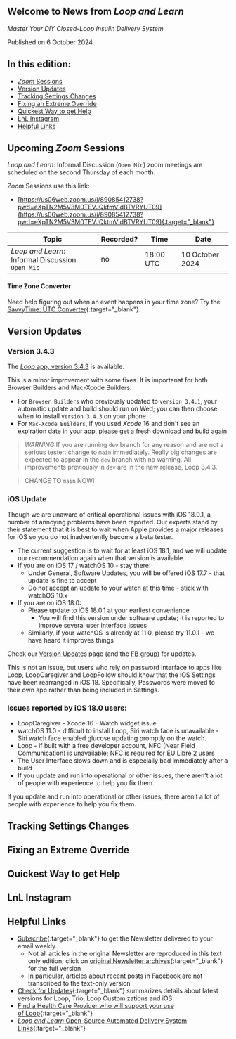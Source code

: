 ## Welcome to News from&nbsp;_<span translate="no">Loop and Learn</span>_

_Master Your DIY Closed-Loop Insulin Delivery System_

Published on 6 October 2024.

## In this edition:

* [*Zoom* Sessions](#upcoming-zoom-sessions)
* [Version Updates](#version-updates)
* [Tracking Settings Changes](#tracking-settings-changes)
* [Fixing an Extreme Override](#fixing-an-extreme-override)
* [Quickest Way to get Help](#quickest-way-to-get-help)
* [LnL Instagram](#lnl-instagram)
* [Helpful Links](#helpful-links)

## Upcoming *Zoom* Sessions

_<span translate="no">Loop and Learn</span>_: Informal Discussion (`Open Mic`) zoom meetings are scheduled on the second Thursday of each month.

*Zoom* Sessions use this link:

* [https://us06web.zoom.us/j/89085412738?pwd=eXpTN2M5V3M0TEVJQktmVldBTVRYUT09](https://us06web.zoom.us/j/89085412738?pwd=eXpTN2M5V3M0TEVJQktmVldBTVRYUT09){:target="_blank"}

| Topic | Recorded? | Time | Date |
| - | - | - | - |
| _<span translate="no">Loop and Learn</span>_: Informal Discussion<br>`Open Mic` | no | 18:00 UTC | 10 October 2024 |

#### Time Zone Converter

Need help figuring out when an event happens in your time zone? Try the [SavvyTime: UTC Converter](https://savvytime.com/converter/utc){:target="_blank"}.

## Version Updates

### Version 3.4.3

The [*Loop* app, version 3.4.3](https://loopkit.github.io/loopdocs/version/releases/#loop-v343) is available.

This is a minor improvement with some fixes. It is importanat for both Browser Builders and Mac-Xcode Builders. 

* For `Browser Builders` who previously updated to `version 3.4.1`, your automatic update and build should run on Wed; you can then choose when to install `version 3.4.3` on your phone
* For `Mac-Xcode Builders`, if you used *Xcode* 16 and don't see an expiration date in your app, please get a fresh download and build again

> *WARNING* If you are running `dev` branch for any reason and are not a serious tester: change to `main` immediately. Really big changes are expected to appear in the `dev` branch with no warning. All improvements previously in `dev` are in the new release, Loop 3.4.3.

> CHANGE TO `main` NOW!

### iOS Update

Though we are unaware of critical operational issues with iOS 18.0.1, a number of annoying problems have been reported. Our experts stand by their statement that it is best to wait when Apple provides a major releases for iOS so you do not inadvertently become a beta tester.

* The current suggestion is to wait for at least iOS 18.1, and we will update our recommendation again when that version is available.
* If you are on iOS 17 / watchOS 10 - stay there:
    * Under General, Software Updates, you will be offered iOS 17.7 - that update is fine to accept
    * Do not accept an update to your watch at this time - stick with watchOS 10.x
* If you are on iOS 18.0:
    * Please update to iOS 18.0.1 at your earliest convenience
        * You will find this version under software update; it is reported to improve several user interface issues
    * Similarly, if your watchOS is already at 11.0, please try 11.0.1 - we have heard it improves things

Check our [Version Updates](https://www.loopandlearn.org/version-updates/) page (and the [FB group](https://www.facebook.com/groups/LOOPandLEARN)) for updates.

This is not an issue, but users who rely on password interface to apps like Loop,
LoopCaregiver and LoopFollow should know that the iOS Settings have been rearranged in
iOS 18. Specifically, Passwords were moved to their own app rather than being included in
Settings.

### Issues reported by iOS 18.0 users:

* LoopCaregiver - Xcode 16 - Watch widget issue
* watchOS 11.0 - difficult to install Loop, Siri watch face is unavailable - Siri watch face
enabled glucose updating promptly on the watch.
* Loop - if built with a free developer account, NFC (Near Field Communication) is unavailable; NFC is required for EU Libre 2 users
* The User Interface slows down and is especially bad immediately after a build
* If you update and run into operational or other issues, there aren’t a lot of people with experience to help you fix them. 

If you update and run into operational or other issues, there aren’t a lot of people with experience to help you fix them.

## Tracking Settings Changes

## Fixing an Extreme Override

## Quickest Way to get Help

## LnL Instagram

## Helpful Links

* [Subscribe](https://www.loopandlearn.org/newsletter-signup/){:target="_blank"} to get the Newsletter delivered to your email weekly.
    * Not all articles in the original Newsletter are reproduced in this text only edition; click on [original Newsletter archives](https://www.loopandlearn.org/loop-and-learn-newsletter/){:target="_blank"} for the full version
    * In particular, articles about recent posts in Facebook are not transcribed to the text-only version
* [Check for Updates](https://www.loopandlearn.org/version-updates/){:target="_blank"} summarizes details about latest versions for Loop, Trio, Loop Customizations and iOS
* [Find a Health Care Provider who will support your use of&nbsp;<span translate="no">Loop</span>](https://www.loopandlearn.org/hcp-recommendations/){:target="_blank"}
* [_<span translate="no">Loop and Learn</span>_&nbsp;Open-Source Automated Delivery System Links](https://www.loopandlearn.org/resources/#os-aid){:target="_blank"}
